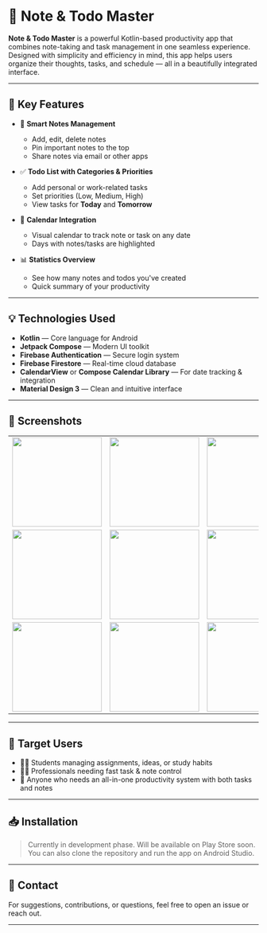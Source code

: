 # 📝 Note & Todo Master

**Note & Todo Master** is a powerful Kotlin-based productivity app that combines note-taking and task management in one seamless experience. Designed with simplicity and efficiency in mind, this app helps users organize their thoughts, tasks, and schedule — all in a beautifully integrated interface.

---

## 🚀 Key Features

- 📝 **Smart Notes Management**
  - Add, edit, delete notes
  - Pin important notes to the top
  - Share notes via email or other apps

- ✅ **Todo List with Categories & Priorities**
  - Add personal or work-related tasks
  - Set priorities (Low, Medium, High)
  - View tasks for **Today** and **Tomorrow**

- 📅 **Calendar Integration**
  - Visual calendar to track note or task on any date
  - Days with notes/tasks are highlighted

- 📊 **Statistics Overview**
  - See how many notes and todos you've created
  - Quick summary of your productivity

---

## 💡 Technologies Used

- **Kotlin** — Core language for Android
- **Jetpack Compose** — Modern UI toolkit
- **Firebase Authentication** — Secure login system
- **Firebase Firestore** — Real-time cloud database
- **CalendarView** or **Compose Calendar Library** — For date tracking & integration
- **Material Design 3** — Clean and intuitive interface

---

## 📸 Screenshots

<table align="center">
  <tr>
    <td><img src="https://res.cloudinary.com/dq64aidpx/image/upload/v1752135283/z6790650103525_dfc838b25291336a369463966b5ca24d_s7tbsw.jpg" width="180"/></td>
    <td><img src="https://res.cloudinary.com/dq64aidpx/image/upload/v1752135283/z6790650104072_d27b1428d63c147cdfa71f561fb84fe4_jaxde2.jpg" width="180"/></td>
    <td><img src="https://res.cloudinary.com/dq64aidpx/image/upload/v1752135283/z6790650128032_1bbe5ed7532491a6076686c8412f66b5_xfbljj.jpg" width="180"/></td>
    <td><img src="https://res.cloudinary.com/dq64aidpx/image/upload/v1752135283/z6790650157992_ef462c545488b9c45eb40a9a17fb92a0_tb68te.jpg" width="180"/></td>
  </tr>
  <tr>
    <td><img src="https://res.cloudinary.com/dq64aidpx/image/upload/v1752135283/z6790650151250_c90169e53ac0b4b51ea9eeb617e7c025_tlf19o.jpg" width="180"/></td>
    <td><img src="https://res.cloudinary.com/dq64aidpx/image/upload/v1752135283/z6790650153870_aae797ae69f3030f841e400b05e13808_vwlumq.jpg" width="180"/></td>
    <td><img src="https://res.cloudinary.com/dq64aidpx/image/upload/v1752135284/z6790650179346_4307da18ea27f9f2054d674a461a7847_dlrkyk.jpg" width="180"/></td>
    <td><img src="https://res.cloudinary.com/dq64aidpx/image/upload/v1752135284/z6790650183856_4653671117966f9741275228171fbe1f_ni5kov.jpg" width="180"/></td>
  </tr>
  <tr>
    <td><img src="https://res.cloudinary.com/dq64aidpx/image/upload/v1752135284/z6790650225000_48ba31e2296a21eda5f543861b6037b5_ulwozv.jpg" width="180"/></td>
    <td><img src="https://res.cloudinary.com/dq64aidpx/image/upload/v1752135285/z6790650231015_ac6c168b16e2cf6d7f54b90dbe6bd8fe_esjnk8.jpg" width="180"/></td>
    <td><img src="https://res.cloudinary.com/dq64aidpx/image/upload/v1752135284/z6790650228733_01d4fca3890f711854043677417b549d_ipokiw.jpg" width="180"/></td>
    <td><img src="https://res.cloudinary.com/dq64aidpx/image/upload/v1752135284/z6790650225449_152d8959b68461941a33bac79007a746_skksen.jpg" width="180"/></td>
  </tr>
</table>

---

## 🎯 Target Users

- 👩‍🎓 Students managing assignments, ideas, or study habits  
- 👨‍💼 Professionals needing fast task & note control  
- 🧠 Anyone who needs an all-in-one productivity system with both tasks and notes

---

## 📥 Installation

> Currently in development phase. Will be available on Play Store soon.  
> You can also clone the repository and run the app on Android Studio.

---

## 📩 Contact

For suggestions, contributions, or questions, feel free to open an issue or reach out.

---

